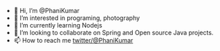 - 👋 Hi, I’m @PhaniKumar
- 👀 I’m interested in programing, photography
- 🌱 I’m currently learning Nodejs
- 💞️ I’m looking to collaborate on Spring and Open source Java projects.
- 📫 How to reach me [twitter/@PhaniKumar](https://twitter.com/PhaniKumar)

<!---
PhaniKumar/PhaniKumar is a ✨ special ✨ repository because its `README.md` (this file) appears on your GitHub profile.
You can click the Preview link to take a look at your changes.
--->
